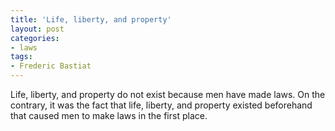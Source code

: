 ```yaml
---
title: 'Life, liberty, and property'
layout: post
categories:
- laws
tags:
- Frederic Bastiat
---
```


Life, liberty, and property do not exist because men have made laws. On the contrary, it was the fact that life, liberty, and property existed beforehand that caused men to make laws in the first place.